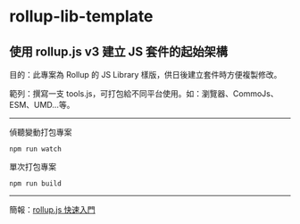 # rollup-lib-template

## 使用 rollup.js v3 建立 JS 套件的起始架構

目的：此專案為 Rollup 的 JS Library 樣版，供日後建立套件時方便複製修改。

範列：撰寫一支 tools.js，可打包給不同平台使用。如：瀏覽器、CommoJs、ESM、UMD…等。

---

偵聽變動打包專案
```
npm run watch
```

單次打包專案
```
npm run build
```

---

簡報：[rollup.js 快速入門](https://hackmd.io/@hank-hsiao/Hy4m7Ccfh)

